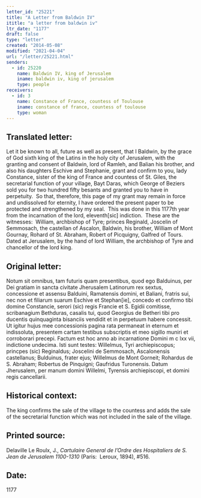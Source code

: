 ```yaml
---
letter_id: "25221"
title: "A Letter from Baldwin IV"
ititle: "a letter from baldwin iv"
ltr_date: "1177"
draft: false
type: "letter"
created: "2014-05-08"
modified: "2021-04-04"
url: "/letter/25221.html"
senders:
  - id: 25220
    name: Baldwin IV, king of Jerusalem
    iname: baldwin iv, king of jerusalem
    type: people
receivers:
  - id: 3
    name: Constance of France, countess of Toulouse
    iname: constance of france, countess of toulouse
    type: woman
---
```

<h2> Translated letter:</h2><p>Let it be known to all, future as well as present, that I Baldwin, by the grace of God sixth king of the Latins in the holy city of Jerusalem, with the granting and consent of Baldwin, lord of Ramleh, and Balian his brother, and also his daughters Eschive and Stephanie, grant and confirm to you, lady Constance, sister of the king of France and countess of St. Giles, the secretarial function of your village, Bayt Daras, which George of Beziers sold you for two hundred fifty besants and granted you to have in perpetuity.&nbsp; So that, therefore, this page of my grant may remain in force and undissolved for eternity, I have ordered the present paper to be protected and strengthened by my seal.&nbsp; This was done in this 1177th year from the incarnation of the lord, eleventh[sic] indiction.&nbsp; These are the witnesses:&nbsp; William, archbishop of Tyre; princes Reginald, Joscelin of Semmosach, the castellan of Ascalon, Baldwin, his brother, William of Mont Gournay, Rohard of St. Abraham, Robert of Picquigny, Galfred of Tours.&nbsp; Dated at Jerusalem, by the hand of lord William, the archbishop of Tyre and chancellor of the lord king.</p><h2 class="mt-4"> Original letter:</h2><p>Notum sit omnibus, tam futuris quam presentibus, quod ego Balduinus, per Dei gratiam in sancta civitate Jherusalem Latinorum rex sextus, concessione et assensu Balduini, Ramatensis domini, et Baliani, fratris sui, nec non et filiarum suarum Eschive et Stephan[ie], concedo et confirmo tibi domine Constancie, serori (sic) regis Francie et S. Egidii comitisse, scribanagium Bethduras, casalis tui, quod Georgius de Betheri tibi pro ducentis quinquaginta bisanciis vendidit et in perpetuum habere concessit. Ut igitur hujus mee concessionis pagina rata permaneat in eternum et indissoluta, presentem cartam testibus subscriptis et meo sigillo muniri et corroborari precepi. Factum est hoc anno ab incarnatione Domini m c lxx vii, indictione undecima. Isti sunt testes: Willelmus, Tyri archiepiscopus; princpes (sic) Reginaldus; Joscelini de Semmosach, Ascalonensis castellanus; Bulduinus, frater ejus; Willelmus de Mont Gorneit; Rohardus de S. Abraham; Robertus de Pinquigni; Gaufridus Turonensis. Datum Jherusalem, per manum domi­ni Willelmi, Tyrensis archiepiscopi, et domini regis cancellarii.</p><h2 class="mt-4"> Historical context:</h2><p>The king confirms the sale of the village to the countess and adds the sale of the secretarial function which was not included in the sale of the village.</p><h2 class="mt-4"> Printed source:</h2><p>Delaville Le Roulx, J., <i>Cartulaire General de l’Ordre des Hospitaliers de S. Jean de Jerusalem 1100-1310</i> (Paris:&nbsp; Leroux, 1894), #516.</p><h2 class="mt-4"> Date:</h2>1177
